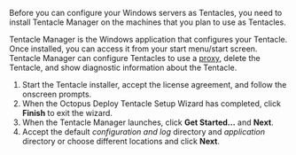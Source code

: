 Before you can configure your Windows servers as Tentacles, you need to install Tentacle Manager on the machines that you plan to use as Tentacles.

Tentacle Manager is the Windows application that configures your Tentacle. Once installed, you can access it from your start menu/start screen. Tentacle Manager can configure Tentacles to use a [proxy](/docs/infrastructure/deployment-targets/windows-targets/proxy-support.md), delete the Tentacle, and show diagnostic information about the Tentacle.

1. Start the Tentacle installer, accept the license agreement, and follow the onscreen prompts.
2. When the Octopus Deploy Tentacle Setup Wizard has completed, click **Finish** to exit the wizard.
3. When the Tentacle Manager launches, click **Get Started...** and **Next**.
4. Accept the default *configuration and log* directory and *application* directory or choose different locations and click **Next**.
